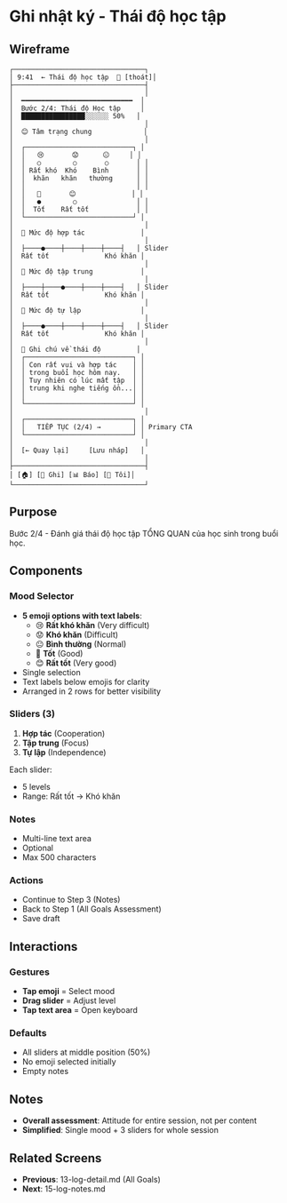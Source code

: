 # Ghi nhật ký - Thái độ học tập

## Wireframe

```
┌─────────────────────────────────┐
│ 9:41  ← Thái độ học tập  💾 [thoát]│
├─────────────────────────────────┤
│                                 │
│  ━━━━━━━━━━━━━━━━━━━━━━━━━━━━  │
│  Bước 2/4: Thái độ Học tập     │
│  ████████████████░░░░░░ 50%   │
│                                 │
│  😊 Tâm trạng chung             │
│                                 │
│  ┌───────────────────────────┐ │
│  │   😢       😟      😐     │ │
│  │   ○        ○       ○       │ │
│  │ Rất khó  Khó    Bình       │ │
│  │  khăn   khăn   thường      │ │
│  │                            │ │
│  │   🙂       😊              │ │
│  │   ●        ○               │ │
│  │  Tốt    Rất tốt            │ │
│  └───────────────────────────┘ │
│                                 │
│  🤝 Mức độ hợp tác              │
│                                 │
│  ├────●────┼────┼────┼────┤   │ Slider
│  Rất tốt              Khó khăn │
│                                 │
│  🎯 Mức độ tập trung            │
│                                 │
│  ├────┼────●────┼────┼────┤   │ Slider
│  Rất tốt              Khó khăn │
│                                 │
│  💪 Mức độ tự lập               │
│                                 │
│  ├────●────┼────┼────┼────┤   │ Slider
│  Rất tốt              Khó khăn │
│                                 │
│  📝 Ghi chú về thái độ         │
│  ┌───────────────────────────┐ │
│  │ Con rất vui và hợp tác    │ │
│  │ trong buổi học hôm nay.   │ │
│  │ Tuy nhiên có lúc mất tập  │ │
│  │ trung khi nghe tiếng ồn...│ │
│  │                           │ │
│  └───────────────────────────┘ │
│                                 │
│  ┌───────────────────────────┐ │
│  │   TIẾP TỤC (2/4) →        │ │ Primary CTA
│  └───────────────────────────┘ │
│                                 │
│  [← Quay lại]     [Lưu nháp]   │
│                                 │
├─────────────────────────────────┤
│ [🏠] [📝 Ghi] [📊 Báo] [👤 Tôi]│
└─────────────────────────────────┘
```

## Purpose

Bước 2/4 - Đánh giá thái độ học tập TỔNG QUAN của học sinh trong buổi học.

## Components

### Mood Selector

- **5 emoji options with text labels**:
  - 😢 **Rất khó khăn** (Very difficult)
  - 😟 **Khó khăn** (Difficult)
  - 😐 **Bình thường** (Normal)
  - 🙂 **Tốt** (Good)
  - 😊 **Rất tốt** (Very good)
- Single selection
- Text labels below emojis for clarity
- Arranged in 2 rows for better visibility

### Sliders (3)

1. **Hợp tác** (Cooperation)
2. **Tập trung** (Focus)
3. **Tự lập** (Independence)

Each slider:

- 5 levels
- Range: Rất tốt → Khó khăn

### Notes

- Multi-line text area
- Optional
- Max 500 characters

### Actions

- Continue to Step 3 (Notes)
- Back to Step 1 (All Goals Assessment)
- Save draft

## Interactions

### Gestures

- **Tap emoji** = Select mood
- **Drag slider** = Adjust level
- **Tap text area** = Open keyboard

### Defaults

- All sliders at middle position (50%)
- No emoji selected initially
- Empty notes

## Notes

- **Overall assessment**: Attitude for entire session, not per content
- **Simplified**: Single mood + 3 sliders for whole session

## Related Screens

- **Previous**: 13-log-detail.md (All Goals)
- **Next**: 15-log-notes.md
